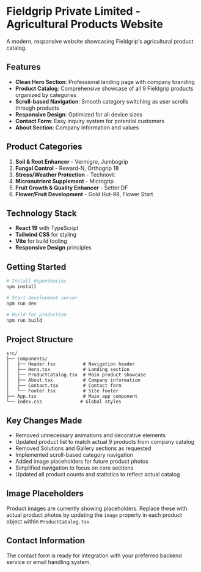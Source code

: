 # Fieldgrip Private Limited - Agricultural Products Website

A modern, responsive website showcasing Fieldgrip's agricultural product catalog.

## Features

- **Clean Hero Section**: Professional landing page with company branding
- **Product Catalog**: Comprehensive showcase of all 9 Fieldgrip products organized by categories
- **Scroll-based Navigation**: Smooth category switching as user scrolls through products
- **Responsive Design**: Optimized for all device sizes
- **Contact Form**: Easy inquiry system for potential customers
- **About Section**: Company information and values

## Product Categories

1. **Soil & Root Enhancer** - Vermigro, Jumbogrip
2. **Fungal Control** - Reward-N, Orthogrip 18
3. **Stress/Weather Protection** - Technovit
4. **Micronutrient Supplement** - Microgrip
5. **Fruit Growth & Quality Enhancer** - Setter DF
6. **Flower/Fruit Development** - Gold Hut-98, Flower Start

## Technology Stack

- **React 19** with TypeScript
- **Tailwind CSS** for styling
- **Vite** for build tooling
- **Responsive Design** principles

## Getting Started

```bash
# Install dependencies
npm install

# Start development server
npm run dev

# Build for production
npm run build
```

## Project Structure

```
src/
├── components/
│   ├── Header.tsx          # Navigation header
│   ├── Hero.tsx            # Landing section
│   ├── ProductCatalog.tsx  # Main product showcase
│   ├── About.tsx           # Company information
│   ├── Contact.tsx         # Contact form
│   └── Footer.tsx          # Site footer
├── App.tsx                 # Main app component
└── index.css              # Global styles
```

## Key Changes Made

- Removed unnecessary animations and decorative elements
- Updated product list to match actual 9 products from company catalog
- Removed Solutions and Gallery sections as requested
- Implemented scroll-based category navigation
- Added image placeholders for future product photos
- Simplified navigation to focus on core sections
- Updated all product counts and statistics to reflect actual catalog

## Image Placeholders

Product images are currently showing placeholders. Replace these with actual product photos by updating the `image` property in each product object within `ProductCatalog.tsx`.

## Contact Information

The contact form is ready for integration with your preferred backend service or email handling system.